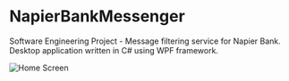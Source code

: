 # NapierBankMessenger
Software Engineering Project - Message filtering service for Napier Bank.
Desktop application written in C# using WPF framework.

![Home Screen](https://www.dropbox.com/s/ssgo5dge6vkvfqt/nbm-home.png?dl=0)
